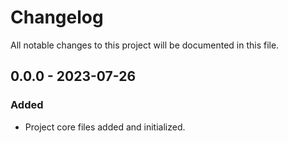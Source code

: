 # Changelog
All notable changes to this project will be documented in this file.


## 0.0.0 - 2023-07-26
### Added
- Project core files added and initialized.


[Unreleased]: https://github.com/araucaria-project/oca_nats_config

[0.0.0]: https://github.com/araucaria-project/oca_nats_config